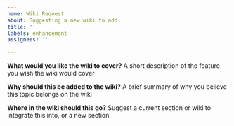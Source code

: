 ```yaml
---
name: Wiki Request
about: Suggesting a new wiki to add
title: ''
labels: enhancement
assignees: ''

---
```


**What would you like the wiki to cover?**
A short description of the feature you wish the wiki would cover

**Why should this be added to the wiki?**
A brief summary of why you believe this topic belongs on the wiki

**Where in the wiki should this go?**
Suggest a current section or wiki to integrate this into, or a new section.
